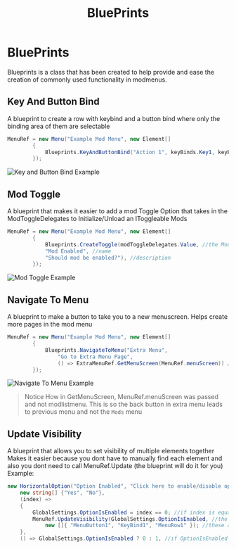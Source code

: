 ﻿---
title: BluePrints
parent: BetterMenus
grand_parent: Dependency Mods
---
# BluePrints
Blueprints is a class that has been created to help provide and ease the creation of commonly used functionality in modmenus.

## Key And Button Bind
A blueprint to create a row with keybind and a button bind where only the binding area of them are selectable
```cs
MenuRef = new Menu("Example Mod Menu", new Element[]
        {
            Blueprints.KeyAndButtonBind("Action 1", keyBinds.Key1, keyBinds.Button1),
        });
```
![Key and Button Bind Example](../Images/BetterMenusKeyAndButtonBind.jpg)
## Mod Toggle
A blueprint that makes it easier to add a mod Toggle Option that takes in the ModToggleDelegates to Initialize/Unload an IToggleable Mods
```cs
MenuRef = new Menu("Example Mod Menu", new Element[]
        {
            Blueprints.CreateToggle(modToggleDelegates.Value, //the ModToggleDelegates provided by MAPI 
            "Mod Enabled", //name 
            "Should mod be enabled?"), //description
        });
```
![Mod Toggle Example](../Images/BetterMenusModToggle.jpg)
## Navigate To Menu
A blueprint to make a button to take you to a new menuscreen. Helps create more pages in the mod menu
```cs
MenuRef = new Menu("Example Mod Menu", new Element[]
        {
            Blueprints.NavigateToMenu("Extra Menu", 
                "Go to Extra Menu Page", 
                () => ExtraMenuRef.GetMenuScreen(MenuRef.menuScreen)) //this is a Func<MenuScreen> you have to return the "Next Page" MenuScreen here
        });
```
![Navigate To Menu Example](../Images/BetterMenusNavigateToMenu.jpg)
> Notice How in GetMenuScreen, MenuRef.menuScreen was passed and not modlistmenu. This is so the back button in extra menu leads to previous menu and not the `Mods` menu  
## Update Visibility
A blueprint that allows you to set visibility of multiple elements together
Makes it easier because you dont have to manually find each element and also you dont need to call MenuRef.Update (the blueprint will do it for you)
Example:
```cs
new HorizontalOption("Option Enabled", "Click here to enable/disable option",
    new string[] {"Yes", "No"},
    (index) =>
    {
        GlobalSettings.OptionIsEnabled = index == 0; //if index is equal to 0, yes was selected
        MenuRef.UpdateVisibility(GlobalSettings.OptionIsEnabled, //the value isVisible should be set to
            new []{ "MenuButton1", "KeyBind1", "MenuRow1" }); //these are a string array of element ids whose visibility needs to be updated
    },
    () => GlobalSettings.OptionIsEnabled ? 0 : 1, //if OptionIsEnabled is true, return 0 (yes) else return 1 (no)
```